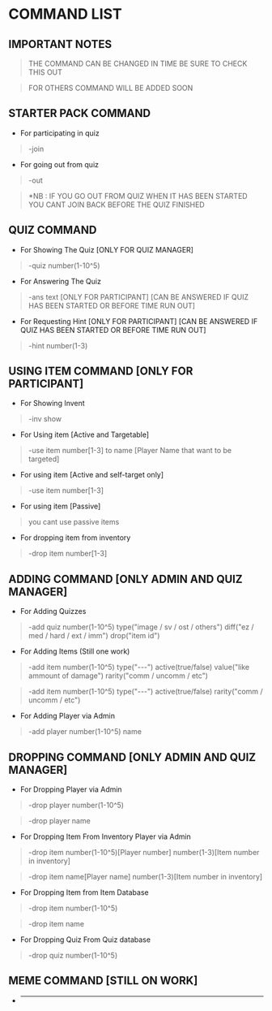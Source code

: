 # COMMAND LIST

## **IMPORTANT NOTES**

> THE COMMAND CAN BE CHANGED IN TIME BE SURE TO CHECK THIS OUT

> FOR OTHERS COMMAND WILL BE ADDED SOON


## **STARTER PACK COMMAND**

* For participating in quiz

> -join

* For going out from quiz

> -out

> *NB : IF YOU GO OUT FROM QUIZ WHEN IT HAS BEEN STARTED YOU CANT JOIN BACK BEFORE THE QUIZ FINISHED 

## **QUIZ COMMAND**

* For Showing The Quiz [ONLY FOR QUIZ MANAGER]

> -quiz number(1-10^5)

* For Answering The Quiz

> -ans text  [ONLY FOR PARTICIPANT] [CAN BE ANSWERED IF QUIZ HAS BEEN STARTED OR BEFORE TIME RUN OUT]

* For Requesting Hint [ONLY FOR PARTICIPANT] [CAN BE ANSWERED IF QUIZ HAS BEEN STARTED OR BEFORE TIME RUN OUT]

>-hint number(1-3)

## **USING ITEM COMMAND** [ONLY FOR PARTICIPANT]

* For Showing Invent 

> -inv show

* For Using item [Active and Targetable]

> -use item number[1-3] to name [Player Name that want to be targeted]

* For using item [Active and self-target only]

> -use item number[1-3]

* For using item [Passive]

> you cant use passive items

* For dropping item from inventory

> -drop item number[1-3]



## **ADDING COMMAND** [ONLY ADMIN AND QUIZ MANAGER]

* For Adding Quizzes

> -add quiz number(1-10^5) type("image / sv / ost / others") diff("ez / med / hard / ext / imm") drop("item id")

* For Adding Items (Still one work)

> -add item number(1-10^5) type("---") active(true/false) value("like ammount of damage") rarity("comm / uncomm / etc")

>  -add item number(1-10^5) type("---") active(true/false)  rarity("comm / uncomm / etc")

* For Adding Player via Admin

> -add player number(1-10^5) name

## **DROPPING COMMAND** [ONLY ADMIN AND QUIZ MANAGER]

* For Dropping Player via Admin

> -drop player number(1-10^5)

> -drop player name

* For Dropping Item From Inventory Player via Admin

> -drop item number(1-10^5)[Player number] number(1-3)[Item number in inventory] 

> -drop item name[Player name] number(1-3)[Item number in inventory]

* For Dropping Item from Item Database

> -drop item number(1-10^5)

> -drop item name



* For Dropping Quiz From Quiz database

> -drop quiz number(1-10^5)


## **MEME COMMAND** [STILL ON WORK]

* ----------

